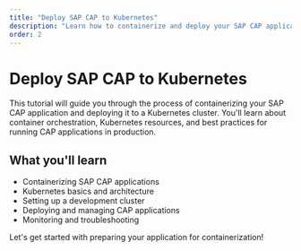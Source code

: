 ```yaml
---
title: "Deploy SAP CAP to Kubernetes"
description: "Learn how to containerize and deploy your SAP CAP application to Kubernetes"
order: 2
---
```


# Deploy SAP CAP to Kubernetes

This tutorial will guide you through the process of containerizing your SAP CAP application and deploying it to a Kubernetes cluster. You'll learn about container orchestration, Kubernetes resources, and best practices for running CAP applications in production.

## What you'll learn

- Containerizing SAP CAP applications
- Kubernetes basics and architecture
- Setting up a development cluster
- Deploying and managing CAP applications
- Monitoring and troubleshooting

Let's get started with preparing your application for containerization!